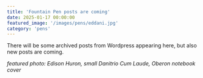```yaml
---
title: 'Fountain Pen posts are coming'
date: 2025-01-17 00:00:00
featured_image: '/images/pens/eddani.jpg'
category: 'pens'
---
```


There will be some archived posts from Wordpress appearing here, but also new posts are coming.


*featured photo: Edison Huron, small Danitrio Cum Laude, Oberon notebook cover*